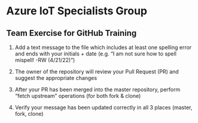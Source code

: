 # Azure IoT Specialists Group
## Team Exercise for GitHub Training

1. Add a text message to the file which includes at least one spelling error and ends with your initials + date
(e.g. “I am not sure how to spell mispell! -RW (4/21/22)”)

2. The owner of the repository will review your Pull Request (PR) and suggest the appropriate changes

3. After your PR has been merged into the master repository, perform “fetch upstream” operations (for both fork & clone)

4. Verify your message has been updated correctly in all 3 places (master, fork, clone)
